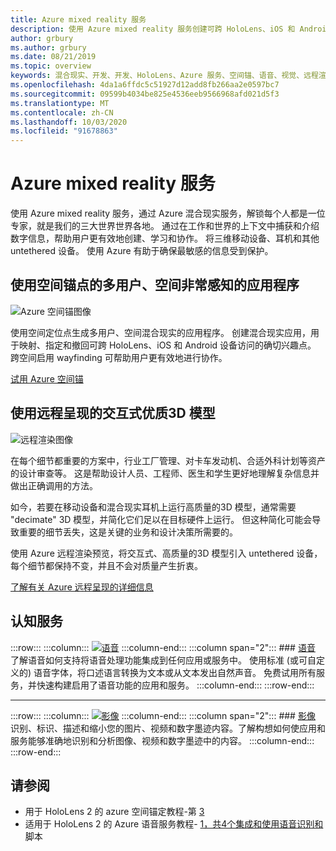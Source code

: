 ```yaml
---
title: Azure mixed reality 服务
description: 使用 Azure mixed reality 服务创建可跨 HoloLens、iOS 和 Android 设备访问的3D、多用户和空间感知的应用程序。
author: grbury
ms.author: grbury
ms.date: 08/21/2019
ms.topic: overview
keywords: 混合现实、开发、开发、HoloLens、Azure 服务、空间锚、语音、视觉、远程渲染
ms.openlocfilehash: 4da1a6ffdc5c51927d12add8fb266aa2e0597bc7
ms.sourcegitcommit: 09599b4034be825e4536eeb9566968afd021d5f3
ms.translationtype: MT
ms.contentlocale: zh-CN
ms.lasthandoff: 10/03/2020
ms.locfileid: "91678863"
---
```

# <a name="azure-mixed-reality-services"></a>Azure mixed reality 服务
使用 Azure mixed reality 服务，通过 Azure 混合现实服务，解锁每个人都是一位专家，就是我们的三大世界世界各地。 通过在工作和世界的上下文中捕获和介绍数字信息，帮助用户更有效地创建、学习和协作。 将三维移动设备、耳机和其他 untethered 设备。 使用 Azure 有助于确保最敏感的信息受到保护。

## <a name="multi-user-spatially-aware-applications-using-spatial-anchors"></a>使用空间锚点的多用户、空间非常感知的应用程序

![ Azure 空间锚图像](../design/images/AzureSpatialAnchors.jpg)

使用空间定位点生成多用户、空间混合现实的应用程序。 创建混合现实应用，用于映射、指定和撤回可跨 HoloLens、iOS 和 Android 设备访问的确切兴趣点。 跨空间启用 wayfinding 可帮助用户更有效地进行协作。

[试用 Azure 空间锚](https://docs.microsoft.com/azure/spatial-anchors)


## <a name="interactive-high-quality-3d-models-using-remote-rendering"></a>使用远程呈现的交互式优质3D 模型

![ 远程渲染图像](../design/images/RemoteRendering.jpg)

在每个细节都重要的方案中，行业工厂管理、对卡车发动机、合适外科计划等资产的设计审查等。 这是帮助设计人员、工程师、医生和学生更好地理解复杂信息并做出正确调用的方法。

如今，若要在移动设备和混合现实耳机上运行高质量的3D 模型，通常需要 "decimate" 3D 模型，并简化它们足以在目标硬件上运行。 但这种简化可能会导致重要的细节丢失，这是关键的业务和设计决策所需要的。

使用 Azure 远程渲染预览，将交互式、高质量的3D 模型引入 untethered 设备，每个细节都保持不变，并且不会对质量产生折衷。

[了解有关 Azure 远程呈现的详细信息](https://azure.microsoft.com/services/remote-rendering)


## <a name="cognitive-services"></a>认知服务

:::row:::
    :::column:::
       [![语音](images/speech.jpg)](https://docs.microsoft.com/azure/cognitive-services/speech-service/)
    :::column-end:::
    :::column span="2":::
        ### <a name="speech"></a>[语音](https://docs.microsoft.com/azure/cognitive-services/speech-service/)
        了解语音如何支持将语音处理功能集成到任何应用或服务中。 使用标准 (或可自定义的) 语音字体，将口述语言转换为文本或从文本发出自然声音。 免费试用所有服务，并快速构建启用了语音功能的应用和服务。
    :::column-end:::
:::row-end:::

---

:::row:::
    :::column:::
       [![影像](images/vision.jpg)](https://docs.microsoft.com/azure/cognitive-services/computer-vision/)
    :::column-end:::
    :::column span="2":::
        ### <a name="vision"></a>[影像](https://docs.microsoft.com/azure/cognitive-services/computer-vision/)
        识别、标识、描述和缩小您的图片、视频和数字墨迹内容。了解构想如何使应用和服务能够准确地识别和分析图像、视频和数字墨迹中的内容。
    :::column-end:::
:::row-end:::


## <a name="see-also"></a>请参阅

* 用于 HoloLens 2 的 azure 空间锚定教程-第 [3](../mrlearning-asa-ch1.md)
* 适用于 HoloLens 2 的 Azure 语音服务教程- [1，共4个集成和使用语音识别和](../develop/unity/tutorials/mrlearning-speechSDK-ch1.md)脚本
